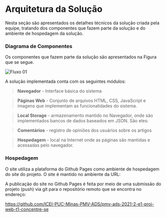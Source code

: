# Arquitetura da Solução #

Nesta seção são apresentados os detalhes técnicos da solução criada pela equipe, tratando dos componentes que fazem parte da solução e do ambiente de hospedagem da solução. 

 

### Diagrama de Componentes ###

Os componentes que fazem parte da solução são apresentados na Figura que se segue.


![Fluxo 01](https://thumbs2.imgbox.com/18/7a/dNrMROCZ_t.jpeg)
 

A solução implementada conta com os seguintes módulos: 

>**Navegador** - Interface básica do sistema  

>**Páginas Web** - Conjunto de arquivos HTML, CSS, JavaScript e imagens que implementam as funcionalidades do sistema. 

>**Local Storage** - armazenamento mantido no Navegador, onde são implementados bancos de dados baseados em JSON. São eles:  

>**Comentários** - registro de opiniões dos usuários sobre os artigos 

>**Hospedagem** - local na Internet onde as páginas são mantidas e acessadas pelo navegador.  

### Hospedagem ###

O site utiliza a plataforma do Github Pages como ambiente de hospedagem do site do projeto. O site é mantido no ambiente da URL:  

 

A publicação do site no Github Pages é feita por meio de uma submissão do projeto (push) via git para o repositório remoto que se encontra no endereço:  

https://github.com/ICEI-PUC-Minas-PMV-ADS/pmv-ads-2021-2-e1-proj-web-t1-concentre-se 
